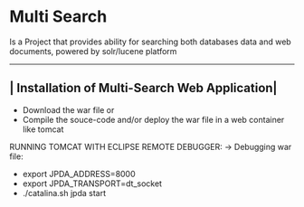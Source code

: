 # Multi Search
Is a Project that provides ability for searching both databases data and web documents, powered by solr/lucene platform



-----------------------------------------
| Installation of Multi-Search Web Application|
-----------------------------------------

+ Download the war file or
+ Compile the souce-code and/or deploy the war file in a web container like tomcat


RUNNING TOMCAT WITH ECLIPSE REMOTE DEBUGGER:
-> Debugging war file:
 + export JPDA_ADDRESS=8000
 + export JPDA_TRANSPORT=dt_socket
 + ./catalina.sh jpda start

